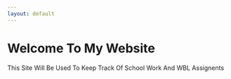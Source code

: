 ```yaml
---
layout: default
---
```


# Welcome To My Website
This Site Will Be Used To Keep Track Of School Work And WBL Assignents
